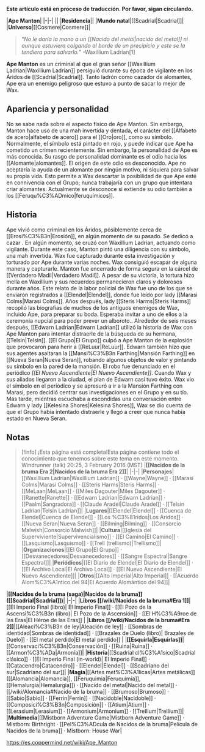 **Este artículo está en proceso de traducción. Por favor, sigan circulando.**


|**Ape Manton**|
|-|-|
||
|**Residencia**||
|**Mundo natal**|[[Scadrial\|Scadrial]]|
|**Universo**|[[Cosmere\|Cosmere]]|

>“*No le daría la mano a un [[Nacido del metal\|nacido del metal]] ni aunque estuviera colgando al borde de un precipicio y este se la tendiera para salvarlo.*”
\-Waxillium Ladrian[1]


**Ape Manton** es un criminal al que el gran señor [[Waxillium Ladrian\|Waxillium Ladrian]] persiguió durante su época de vigilante en los Áridos de [[Scadrial\|Scadrial]]. Tanto ladrón como cazador de alomantes, Ape era un enemigo peligroso que estuvo a punto de sacar lo mejor de Wax.

## Apariencia y personalidad
No se sabe nada sobre el aspecto físico de Ape Manton. Sin embargo, Manton hace uso de una mah invertida y dentada, el carácter del [[Alfabeto de acero\|alfabeto de acero]] para el [[Oro\|oro]], como su símbolo. Normalmente, el símbolo está pintado en rojo, y puede indicar que Ape ha cometido un crimen recientemente.
Sin embargo, la personalidad de Ape es más conocida. Su rasgo de personalidad dominante es el odio hacia los [[Alomante\|alomantes]]. El origen de este odio es desconocido. Ape no aceptaría la ayuda de un alomante por ningún motivo, ni siquiera para salvar su propia vida. Esto permite a Wax descartar la posibilidad de que Ape esté en connivencia con el Grupo; nunca trabajaría con un grupo que intentara criar alomantes. Actualmente se desconoce si extiende su odio también a los [[Feruqu%C3%ADmico\|feruquímicos]].

## Historia
Ape vivió como criminal en los Áridos, posiblemente cerca de [[Erosi%C3%B3n\|Erosión]], en algún momento de su pasado. Se dedicó a cazar . En algún momento, se cruzó con Waxillium Ladrian, actuando como vigilante. Durante este caso, Manton pintó una diligencia con su símbolo, una mah invertida. Wax fue capturado durante esta investigación y torturado por Ape durante varias noches. Wax consiguió escapar de alguna manera y capturarle. Manton fue encerrado de forma segura en la cárcel de [[Verdadero Madil\|Verdadero Madil]]. A pesar de su victoria, la tortura hizo mella en Waxillium y sus recuerdos permanecieron claros y dolorosos durante años. Este relato de la labor policial de Wax fue uno de los que se enviaron registrados a [[Elendel\|Elendel]], donde fue leído por lady [[Marasi Colms\|Marasi Colms]].
Años después, lady [[Steris Harms\|Steris Harms]] recopiló las biografías de muchos de los antiguos enemigos de Wax, incluido Ape, para preparar su boda. Esperaba invitar a uno de ellos a la ceremonia nupcial para poder prever un alboroto..
Alrededor de seis meses después, [[Edwarn Ladrian\|Edwarn Ladrian]] utilizó la historia de Wax con Ape Manton para intentar distraerle de la búsqueda de su hermana, [[Telsin\|Telsin]]. [[El Grupo\|El Grupo]] culpó a Ape Manton de la explosión que provocaron para herir a [[ReLuur\|ReLuur]]. Edwarn también hizo que sus agentes asaltaran la [[Mansi%C3%B3n Farthing\|Mansión Farthing]] en [[Nueva Seran\|Nueva Seran]], robando algunos objetos de valor y pintando su símbolo en la pared de la mansión. El robo fue denunciado en el periódico *[[El Nuevo Ascendiente\|El Nuevo Ascendiente]]*. Cuando Wax y sus aliados llegaron a la ciudad, el plan de Edwarn casi tuvo éxito. Wax vio el símbolo en el periódico y se apresuró a ir a la Mansión Farthing con Marasi, pero decidió centrar sus investigaciones en el Grupo y en su tío. Más tarde, mientras escuchaba a escondidas una conversación entre Edwarn y lady [[Kelesina Shores\|Kelesina Shores]], Wax se dio cuenta de que el Grupo había intentado distraerle y llegó a creer que nunca había estado en Nueva Seran.

## Notas

> [!info] ¡Esta página está completa!Esta página contiene todo el conocimiento que tenemos sobre este tema en este momento.
Windrunner (talk) 20:25, 3 February 2016 (MST)
|**[[Nacidos de la bruma Era 2\|Nacidos de la bruma Era 2]]**|
|-|-|
|**Personajes**|[[Waxillium Ladrian\|Waxillium Ladrian]] · [[Wayne\|Wayne]] · [[Marasi Colms\|Marasi Colms]] · [[Steris Harms\|Steris Harms]] · [[MeLaan\|MeLaan]] · [[Miles Dagouter\|Miles Dagouter]] · [[Ranette\|Ranette]] · [[Edwarn Ladrian\|Edwarn Ladrian]] · [[Paalm\|Sangradora]] · [[Claude Aradel\|Claude Aradel]] · [[Telsin Ladrian\|Telsin Ladrian]]|
|**Lugares**|[[Elendel\|Elendel]] · [[Cuenca de Elendel\|Cuenca de Elendel]] · [[Los %C3%81ridos\|Los Áridos]] · [[Nueva Seran\|Nueva Seran]] · [[Bilming\|Bilming]] · [[Consorcio Malwish\|Consorcio Malwish]]|
|**Cultura**|[[Iglesia del Superviviente\|Supervivencialismo]] · [[El Camino\|El Camino]] · [[Lasquismo\|Lasquismo]] · [[Trell (trellismo)\|Trellismo]]|
|**Organizaciones**|[[El Grupo\|El Grupo]] · [[Desvanecedores\|Desvanecedores]] · [[Sangre Espectral\|Sangre Espectral]]|
|**Periódicos**|[[El Diario de Elendel\|El Diario de Elendel]] · [[El Archivo Local\|El Archivo Local]] · [[El Nuevo Ascendiente\|El Nuevo Ascendiente]]|
|**Otros**|[[Alto Imperial\|Alto Imperial]] · [[Acuerdo Alom%C3%A1ntico del 94\|El Acuerdo Alomántico del 94]]|

|**[[Nacidos de la bruma (saga)\|Nacidos de la bruma]] ([[Scadrial\|Scadrial]])**|
|-|-|
|**Libros [[/wiki/Nacidos de la bruma#Era 1]]**|[[El Imperio Final (libro)\| El Imperio Final]] · [[El Pozo de la Ascensi%C3%B3n (libro)\| El Pozo de la Ascensión]] · [[El H%C3%A9roe de las Eras\|El Héroe de las Eras]] |
|**Libros [[/wiki/Nacidos de la bruma#Era 2]]**|[[Aleaci%C3%B3n de ley\|Aleación de ley]] · [[Sombras de identidad\|Sombras de identidad]] · [[Brazales de Duelo (libro)\| Brazales de Duelo]] · [[El metal perdido\|El metal perdido]]  |
|**[[Esquirla\|Esquirlas]]**|[[Conservaci%C3%B3n\|Conservación]] · [[Ruina\|Ruina]] · [[Armon%C3%ADa\|Armonía]]|
|**Historia**|[[Scadrial cl%C3%A1sico\|Scadrial clásico]] · [[El Imperio Final (in-world)\| El Imperio Final]] · [[Catacendro\|Catacendro]] · [[Elendel\|Elendel]] · [[Scadriano del sur\|Scadriano del sur]]|
|**Magia**|[[Artes met%C3%A1licas\|Artes metálicas]] ([[Alomancia\|Alomancia]], [[Feruquimia\|Feruquimia]], [[Hemalurgia\|Hemalurgia]]) · [[Nacido del metal\|Nacido del metal]] · [[/wiki/Alomancia#Nacido de la bruma]] · [[Brumoso\|Brumoso]] · [[Sabio\|Sabio]] · [[Ferrin\|Ferrin]] · [[Nacidoble\|Nacidoble]] · [[Composici%C3%B3n\|Composición]] · [[Atium\|Atium]] · [[Lerasium\|Lerasium]] · [[Armonium\|Armonium]] · [[Trellium\|Trellium]]|
|**Multimedia**|[[Mistborn Adventure Game\|Mistborn Adventure Game‎‎]] · Mistborn: Birthright · [[Pel%C3%ADcula de Nacidos de la bruma\|Película de Nacidos de la bruma]] · Mistborn: House War|



https://es.coppermind.net/wiki/Ape_Manton